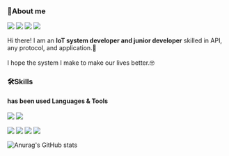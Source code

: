### 👋About me

<p>
<a href="https://bitter-booth-f03.notion.site/Dae-Geun-Heo-_-CV-5d76b0f0c6b245b3a1867578901f3d21?pvs=4" target="_blank"><img src="https://img.shields.io/badge/DaegeunHeo-000000?style=flat-square&logo=Notion&logoColor=FFFFFF"/></a>
<a href="https://daebal.tistory.com/" target="_blank"><img src="https://img.shields.io/badge/Tistory-eb531f?style=flat-square&logo=Tistory&logoColor=0000"/></a>
<a href="https://www.instagram.com/geun_h/" target="_blank"><img src="https://img.shields.io/badge/Personal log-E4405F?style=flat-square&logo=Instagram&logoColor=FFFFFF"/></a>
<a href="mailto:hdkyon95@gmail.com/" target="_blank"><img src="https://img.shields.io/badge/hdkyon95@gmail.com-4285F4?style=flat-square&logo=Gmail&logoColor=FFFFFF"/></a>
</p>

<p>
    Hi there! I am an <b>IoT system developer and junior developer</b> skilled in API, any protocol, and application.🔆<br/><br/>
    I hope the system I make to make our lives better.🤓<br/>
</p>

### 🛠️Skills
#### has been used <b>Languages & Tools</b>
<p>
    <img src="https://img.shields.io/badge/Node.js-339933?style=flat-square&logo=Node.js&logoColor=FFFFFF"/></a>
    <img src="https://img.shields.io/badge/Python-3776AB?style=flat-square&logo=Python&logoColor=FFFFFF"/></a>
</p>
<p>
    <img src="https://img.shields.io/badge/MQTT-660066?style=flat-square&logo=MQTT&logoColor=FFFFFF"/></a>
    <img src="https://img.shields.io/badge/Grafana-F46800?style=flat-square&logo=Grafana&logoColor=FFFFFF"/></a>
    <img src="https://img.shields.io/badge/LSTM-C70D2C?style=flat-square&&logoColor=FFFFFF"/></a>
    <img src="https://img.shields.io/badge/YOLO(v5, v8)-eb5312?style=flat-square&&logoColor=FFFFFF"/></a>
    
</p>

![Anurag's GitHub stats](https://github-readme-stats.vercel.app/api?username=DAEBAL96&show_icons=true&theme=radical)
